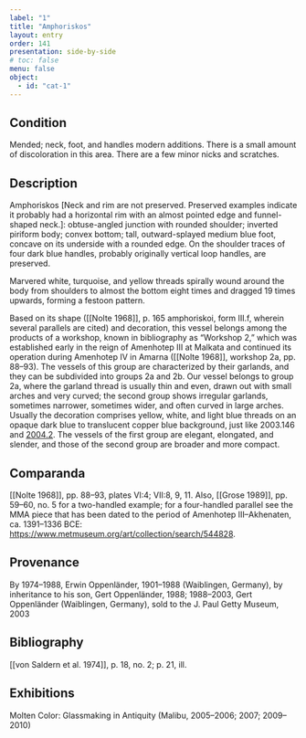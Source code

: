 ```yaml
---
label: "1"
title: "Amphoriskos"
layout: entry
order: 141
presentation: side-by-side
# toc: false
menu: false
object:
  - id: "cat-1"
---
```


## Condition

Mended; neck, foot, and handles modern additions. There is a small amount of discoloration in this area. There are a few minor nicks and scratches.

## Description

Amphoriskos \[Neck and rim are not preserved. Preserved examples indicate it probably had a horizontal rim with an almost pointed edge and funnel-shaped neck.\]: obtuse-angled junction with rounded shoulder; inverted piriform body; convex bottom; tall, outward-splayed medium blue foot, concave on its underside with a rounded edge. On the shoulder traces of four dark blue handles, probably originally vertical loop handles, are preserved.

Marvered white, turquoise, and yellow threads spirally wound around the body from shoulders to almost the bottom eight times and dragged 19 times upwards, forming a festoon pattern.

Based on its shape ([[Nolte 1968]], p. 165 amphoriskoi, form III.f, wherein several parallels are cited) and decoration, this vessel belongs among the products of a workshop, known in bibliography as “Workshop 2,” which was established early in the reign of Amenhotep III at Malkata and continued its operation during Amenhotep IV in Amarna ([[Nolte 1968]], workshop 2a, pp. 88–93). The vessels of this group are characterized by their garlands, and they can be subdivided into groups 2a and 2b. Our vessel belongs to group 2a, where the garland thread is usually thin and even, drawn out with small arches and very curved; the second group shows irregular garlands, sometimes narrower, sometimes wider, and often curved in large arches. Usually the decoration comprises yellow, white, and light blue threads on an opaque dark blue to translucent copper blue background, just like 2003.146 and [2004.2](#cat). The vessels of the first group are elegant, elongated, and slender, and those of the second group are broader and more compact.

## Comparanda

[[Nolte 1968]], pp. 88–93, plates VI:4; VII:8, 9, 11. Also, [[Grose 1989]], pp. 59–60, no. 5 for a two-handled example; for a four-handled parallel see the MMA piece that has been dated to the period of Amenhotep III–Akhenaten, ca. 1391–1336 BCE: https://www.metmuseum.org/art/collection/search/544828.

## Provenance

By 1974–1988, Erwin Oppenländer, 1901–1988 (Waiblingen, Germany), by inheritance to his son, Gert Oppenländer, 1988; 1988–2003, Gert Oppenländer (Waiblingen, Germany), sold to the J. Paul Getty Museum, 2003

## Bibliography

[[von Saldern et al. 1974]], p. 18, no. 2; p. 21, ill.

## Exhibitions

Molten Color: Glassmaking in Antiquity (Malibu, 2005–2006; 2007; 2009–2010)